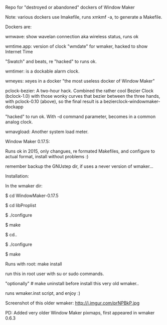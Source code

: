 Repo for "destroyed or abandoned" dockers of Window Maker

Note: various dockers use Imakefile, runs xmkmf -a, to generate a Makefile.

Dockers are:

wmwave: show wavelan connection aka wireless status, runs ok

wmtime.app: version of clock "wmdate" for wmaker, hacked to show Internet Time

"Swatch" and beats, re "hacked" to runs ok.

wmtimer: is a dockable alarm clock.

wmeyes: xeyes in a docker "the most useless docker of Window Maker"

pclock-bezier: A two-hour hack. Combined the rather cool Bezier Clock (bclock-1.0) with those wonky curves that bezier between the three hands, with pclock-0.10 (above), so the final result is a bezierclock-windowmaker-dockapp

"hacked" to run ok. With -d command parameter, becomes in a common analog clock.

wmavgload: Another system load meter.

Window Maker 0.17.5:

Runs ok in 2015, only changues, re formated Makefiles, and configure to actual format, install without problems :)

remember backup the GNUstep dir, if uses a never version of wmaker...

Installation:

In the wmaker dir:

$ cd WindowMaker-0.17.5

$ cd libProplist

$ ./configure

$ make

$ cd..

$ ./configure

$ make

Runs with root: make install 

run this in root user with su or sudo commands.

"optionally" # make uninstall before install this very old wmaker..

runs wmaker.inst script, and enjoy :)

Screenshot of this older wmaker: http://i.imgur.com/prNPBkP.jpg

PD: Added very older Window Maker pixmaps, first appeared in wmaker 0.6.3
